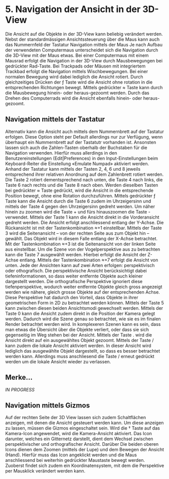 # 5.	Navigation der Ansicht in der 3D-View
Die Ansicht auf die Objekte in der 3D-View kann beliebig verändert werden. Nebst der standardmässigen Ansichtssteuerung über die Maus kann auch das Nummernfeld der Tastatur 
Navigation mittels der Maus
Je nach Aufbau der verwendeten Computermaus unterscheidet sich die Navigation durch die 3D-View mit der Maus etwas. Bei einer Computermaus mit einem Mausrad erfolgt die Navigation in der 3D-View durch Mausbewegungen bei gedrückter Rad-Taste. Bei Trackpads oder Mäusen mit integriertem Trackbad erfolgt die Navigation mittels Wischbewegungen. Bei einer normalen Bewegung wird dabei lediglich die Ansicht rotiert. Durch gleichzeitiges Drücken der ƒ Taste wird die Ansicht ohne rotation in die entsprechenden Richtungen bewegt. Mittels gedrückter ≈ Taste kann durch die Mausbewegung hinein- oder heraus-gezoomt werden. Durch das Drehen des Computerrads wird die Ansicht ebenfalls hinein- oder heraus-gezoomt. 

## Navigation mittels der Tastatur
Alternativ kann die Ansicht auch mittels dem Nummernbrett auf der Tastatur erfolgen. Diese Option steht per Default allerdings nur zur Verfügung, wenn überhaupt ein Nummernbrett auf der Tastatutr vorhanden ist. Ansonsten lassen sich auch die Zahlen-Tasten oberhalb der Buchstaben für die Navigation verwenden. Hierfür muss allerdings in den Benutzereinstellungen (Edit|Preferences) in den Input-Einstellungen beim Keyboard-Reiter die Einstellung «Emulate Numpad» aktiviert werden.
Anhand der Tastatur kann mittels der Tasten 2, 4, 6 und 8 jeweils entsprechend ihrer relativen Anordnung auf dem Zahlenbrett rotiert werden. Die Taste 2 rotiert dementsprechend nach unten, die Taste 4 nach links, die Taste 6 nach rechts und die Taste 8 nach oben. Werden dieselben Tasten bei gedrückter ≈ Taste gedrückt, wird die Ansicht in die entsprechende Position bewegt, ohne eine Rotation durchzuführen. Mittels gedrückter ƒ Taste kann die Ansicht durch die Taste 6 zudem im Uhrzeigersinn und mittels der Taste 4 gegen den Uhrzeigersinn gedreht werden. Um näher hinein zu zoomen wird die Taste + und fürs hinauszoomen die Taste - verwendet.
Mittels der Taste 1 kann die Ansicht direkt in die Vorderansicht gedreht werden. Die Ansicht erfolgt anschliessend entlang der Y-Achse. Die Rückansicht ist mit der Tastenkombination ≈+1 einstellbar. Mittels der Taste 3 wird die Seitenansicht – von der rechten Seite aus zum Objekt hin – gewählt. Das Objekt wird in diesem Falle entlang der X-Achse betrachtet. Mit der Tastenkombination ≈+3 ist die Seitenansicht von der linken Seite aus einstellbar. Um die Szene von der Vogelperspektive aus zu betrachten kann die Taste 7 ausgewählt werden. Hierbei erfolgt die Ansicht der Z-Achse entlang. Mittels der Tastenkombination  ≈+7 erfolgt die Ansicht von unten. 
Jede der Ansichten kann auf zwei Arten erfolgen: perspektivisch oder othografisch. Die perspektivische Ansicht berücksichtigt dabei tiefeninformationen, so dass weiter entfernte Objekte auch kleiner dargestellt werden. Die orthografische Perspektive ignoriert diese tiefenperspektive, wodurch weiter entfernte Objekte gleich gross angezeigt werden wie nähere, gleich grosse Objekte auf der entsprechenden Achse. Diese Perspektive hat dadurch den Vorteil, dass Objekte in ihrer geometrischen Form in 2D zu betrachtet werden können. Mittels der Taste 5 kann zwischen diesen beiden Ansichtsmodi gewechselt werden. 
Mittels der Taste 0 kann die Ansicht zudem direkt in die Position der Kamera gelegt werden. Dadurch wird die Szene genau so betrachtet, wie sie es im finalen Render betrachtet werden wird. 
In komplexeren Szenen kann es sein, dass man etwas die Übersicht über die Objekte verliert, oder dass sie sich gegenseitig im Weg stehen bei der Ansicht. Mittels der Taste . wird die Ansicht direkt auf ein ausgewähltes Objekt gezoomt. Mittels der Taste / kann zudem die lokale Ansicht aktiviert werden. In dieser Ansicht wird lediglich das ausgewählte Objekt dargestellt, so dass es besser betrachtet werden kann. Allerdings muss anschliesend die Taste / erneut gedrückt werden um die lokale Ansicht wieder zu verlassen. 


## Merke…
_IN PROGRESS_ 


## Navigation mittels Gizmos
Auf der rechten Seite der 3D View lassen sich zudem Schaltflächen anzeigen, mit denen die Ansicht gesteuert werden kann. Um diese anzeigen zu lassen, müssen die Gizmos eingeschaltet sein. Wird die † Taste auf das Kamera-Icon angewendet, wird die Kamera-Ansicht aktiviert. Das Icon darunter, welches ein Gitternetz darstellt, dient dem Wechsel zwischen perspektivischer und orthografischer Ansicht. Darüber Die beiden oberen Icons dienen dem Zoomen (mittels der Lupe) und dem Bewegen der Ansicht (Hand). Hierfür muss das Icon angeklickt werden und die Maus anschliessend bei weiterhin gedrückter Maustaste bewegt werden. Zuoberst findet sich zudem ein Koordinatensystem, mit dem die Perspektive per Mausklick verändert werden kann. 
